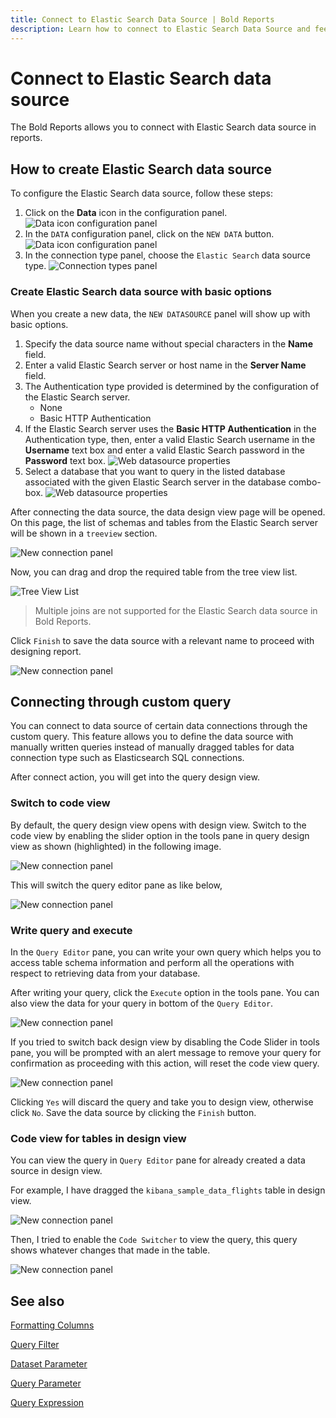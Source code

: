 ```yaml
---
title: Connect to Elastic Search Data Source | Bold Reports
description: Learn how to connect to Elastic Search Data Source and feed data to your RDL reports using Bold Reports Designer.
---
```


# Connect to Elastic Search data source

The Bold Reports allows you to connect with Elastic Search data source in reports.

## How to create Elastic Search data source

To configure the Elastic Search data source, follow these steps:

1. Click on the **Data** icon in the configuration panel.
   ![Data icon configuration panel](/static/assets/on-premise/images/report-designer/manage-data/data-connectors/data-configuration-panel.png)
2. In the `DATA` configuration panel, click on the `NEW DATA` button.
   ![Data icon configuration panel](/static/assets/on-premise/images/report-designer/manage-data/data-connectors/new-data-button.png)
3. In the connection type panel, choose the `Elastic Search` data source type.
   ![Connection types panel](/static/assets/on-premise/images/report-designer/manage-data/elastic-search-data-source/connection-types.png)

### Create Elastic Search data source with basic options

When you create a new data, the `NEW DATASOURCE` panel will show up with basic options.

1. Specify the data source name without special characters in the **Name** field.
2. Enter a valid Elastic Search server or host name in the **Server Name** field.
3. The Authentication type provided is determined by the configuration of the Elastic Search server.
   * None
   * Basic HTTP Authentication
4. If the Elastic Search server uses the **Basic HTTP Authentication** in the Authentication type, then, enter a valid Elastic Search username in the **Username** text box and enter a valid Elastic Search password in the **Password** text box.
   ![Web datasource properties](/static/assets/on-premise/images/report-designer/manage-data/elastic-search-data-source/authentication-type.png)
5. Select a database that you want to query in the listed database associated with the given Elastic Search server in the database combo-box.
   ![Web datasource properties](/static/assets/on-premise/images/report-designer/manage-data/elastic-search-data-source/basic-options.png)

After connecting the data source, the data design view page will be opened. On this page, the list of schemas and tables from the Elastic Search server will be shown in a `treeview` section.

![New connection panel](/static/assets/on-premise/images/report-designer/manage-data/elastic-search-data-source/execute-schema.png)

Now, you can drag and drop the required table from the tree view list.

![Tree View List](/static/assets/on-premise/images/report-designer/manage-data/elastic-search-data-source/tree-view-list.png)

> Multiple joins are not supported for the Elastic Search data source in Bold Reports.

Click `Finish` to save the data source with a relevant name to proceed with designing report.

![New connection panel](/static/assets/on-premise/images/report-designer/manage-data/elastic-search-data-source/data-list.png)

## Connecting through custom query

You can connect to data source of certain data connections through the custom query. This feature allows you to define the data source with manually written queries instead of manually dragged tables for data connection type such as Elasticsearch SQL connections.

After connect action, you will get into the query design view.

### Switch to code view

By default, the query design view opens with design view. Switch to the code view by enabling the slider option in the tools pane in query design view as shown (highlighted) in the following image.

![New connection panel](/static/assets/on-premise/images/report-designer/manage-data/data-connectors/code-switcher.png)

This will switch the query editor pane as like below,

![New connection panel](/static/assets/on-premise/images/report-designer/manage-data/elastic-search-data-source/query-mode.png)

### Write query and execute

In the `Query Editor` pane, you can write your own query which helps you to access table schema information and perform all the operations with respect to retrieving data from your database.

After writing your query, click the `Execute` option in the tools pane. You can also view the data for your query in bottom of the `Query Editor`.

![New connection panel](/static/assets/on-premise/images/report-designer/manage-data/elastic-search-data-source/enter-query.png)

If you tried to switch back design view by disabling the Code Slider in tools pane, you will be prompted with an alert message to remove your query for confirmation as proceeding with this action, will reset the code view query.

![New connection panel](/static/assets/on-premise/images/report-designer/manage-data/elastic-search-data-source/switcher-alert.png)

Clicking `Yes` will discard the query and take you to design view, otherwise click `No`. Save the data source by clicking the `Finish` button.

### Code view for tables in design view

You can view the query in `Query Editor` pane for already created a data source in design view.

For example, I have dragged the `kibana_sample_data_flights` table in design view.

![New connection panel](/static/assets/on-premise/images/report-designer/manage-data/elastic-search-data-source/design-view.png)

Then, I tried to enable the `Code Switcher` to view the query, this query shows whatever changes that made in the table.

![New connection panel](/static/assets/on-premise/images/report-designer/manage-data/elastic-search-data-source/design-to-query.png)

## See also

[Formatting Columns](./../../../transforming-data/formatting-columns/)

[Query Filter](./../../../transforming-data/query-filter/)

[Dataset Parameter](./../../../transforming-data/link-a-query-parameter-with-a-report-parameter/)

[Query Parameter](./../../../transforming-data/define-query-parameters/)

[Query Expression](./../../../transforming-data/configure-expression-columns/)